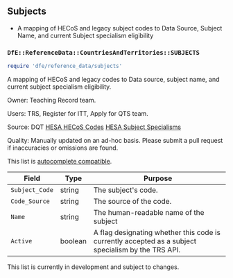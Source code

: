 ## Subjects

- A mapping of HECoS and legacy subject codes to Data Source, Subject Name, and current Subject specialism eligibility

### `DfE::ReferenceData::CountriesAndTerritories::SUBJECTS`

```ruby
require 'dfe/reference_data/subjects'
```

A mapping of HECoS and legacy codes to Data source, subject name, and current subject specialism eligibility.

Owner: Teaching Record team.

Users: TRS, Register for ITT, Apply for QTS team.

Source:
DQT
[HESA HECoS Codes](https://www.hesa.ac.uk/collection/c24053/)
[HESA Subject Specialisms](https://www.hesa.ac.uk/collection/c24053/e/SBJCA)

Quality: Manually updated on an ad-hoc basis. Please submit a pull request if inaccuracies or omissions are found.

This list is [autocomplete compatible](autocomplete_compatability.md).

| Field          | Type    | Purpose                                                                                            |
| -------------- | ------- | -------------------------------------------------------------------------------------------------- |
| `Subject_Code` | string  | The subject's code.                                                                                |
| `Code_Source`  | string  | The source of the code.                                                                            |
| `Name`         | string  | The human-readable name of the subject                                                             |
| `Active`       | boolean | A flag designating whether this code is currently accepted as a subject specialism by the TRS API. |

This list is currently in development and subject to changes.
